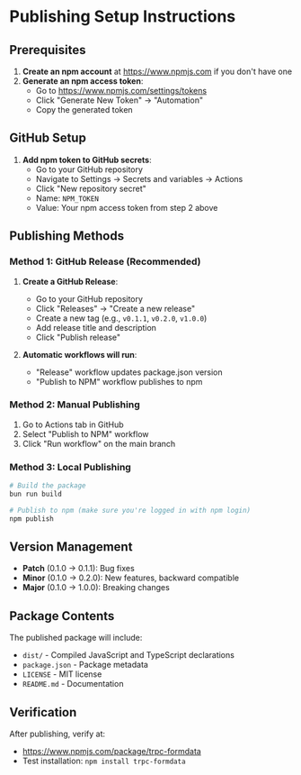 # Publishing Setup Instructions

## Prerequisites

1. **Create an npm account** at <https://www.npmjs.com> if you don't have one
2. **Generate an npm access token**:
   - Go to <https://www.npmjs.com/settings/tokens>
   - Click "Generate New Token" → "Automation"
   - Copy the generated token

## GitHub Setup

1. **Add npm token to GitHub secrets**:
   - Go to your GitHub repository
   - Navigate to Settings → Secrets and variables → Actions
   - Click "New repository secret"
   - Name: `NPM_TOKEN`
   - Value: Your npm access token from step 2 above

## Publishing Methods

### Method 1: GitHub Release (Recommended)

1. **Create a GitHub Release**:
   - Go to your GitHub repository
   - Click "Releases" → "Create a new release"
   - Create a new tag (e.g., `v0.1.1`, `v0.2.0`, `v1.0.0`)
   - Add release title and description
   - Click "Publish release"

2. **Automatic workflows will run**:
   - "Release" workflow updates package.json version
   - "Publish to NPM" workflow publishes to npm

### Method 2: Manual Publishing

1. Go to Actions tab in GitHub
2. Select "Publish to NPM" workflow  
3. Click "Run workflow" on the main branch

### Method 3: Local Publishing

```bash
# Build the package
bun run build

# Publish to npm (make sure you're logged in with npm login)
npm publish
```

## Version Management

- **Patch** (0.1.0 → 0.1.1): Bug fixes
- **Minor** (0.1.0 → 0.2.0): New features, backward compatible
- **Major** (0.1.0 → 1.0.0): Breaking changes

## Package Contents

The published package will include:

- `dist/` - Compiled JavaScript and TypeScript declarations
- `package.json` - Package metadata
- `LICENSE` - MIT license
- `README.md` - Documentation

## Verification

After publishing, verify at:

- <https://www.npmjs.com/package/trpc-formdata>
- Test installation: `npm install trpc-formdata`
